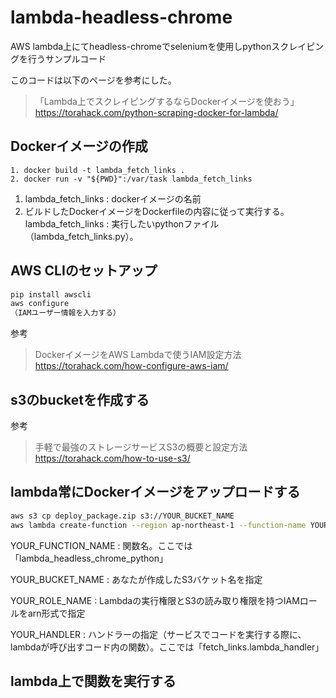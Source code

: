 # lambda-headless-chrome
AWS lambda上にてheadless-chromeでseleniumを使用しpythonスクレイピングを行うサンプルコード

このコードは以下のページを参考にした。
>「Lambda上でスクレイピングするならDockerイメージを使おう」
>https://torahack.com/python-scraping-docker-for-lambda/

## Dockerイメージの作成
```
1. docker build -t lambda_fetch_links .
2. docker run -v "${PWD}":/var/task lambda_fetch_links
```
1. lambda_fetch_links : dockerイメージの名前
2. ビルドしたDockerイメージをDockerfileの内容に従って実行する。
lambda_fetch_links : 実行したいpythonファイル（lambda_fetch_links.py）。



## AWS CLIのセットアップ
```bash
pip install awscli
aws configure
（IAMユーザー情報を入力する）
```
参考
>DockerイメージをAWS Lambdaで使うIAM設定方法　https://torahack.com/how-configure-aws-iam/


## s3のbucketを作成する
参考
>手軽で最強のストレージサービスS3の概要と設定方法　https://torahack.com/how-to-use-s3/

## lambda常にDockerイメージをアップロードする
```bash
aws s3 cp deploy_package.zip s3://YOUR_BUCKET_NAME
aws lambda create-function --region ap-northeast-1 --function-name YOUR_FUNCTION_NAME --runtime python3.6 --role YOUR_ROLE_NAME --code S3Bucket=YOUR_BUCKET_NAME,S3Key=deploy_package.zip --handler YOUR_HANDLER --memory-size 512 --timeout 300
```
YOUR_FUNCTION_NAME : 関数名。ここでは「lambda_headless_chrome_python」

YOUR_BUCKET_NAME : あなたが作成したS3バケット名を指定

YOUR_ROLE_NAME : Lambdaの実行権限とS3の読み取り権限を持つIAMロールをarn形式で指定

YOUR_HANDLER : ハンドラーの指定（サービスでコードを実行する際に、lambdaが呼び出すコード内の関数）。ここでは「fetch_links.lambda_handler」

## lambda上で関数を実行する
